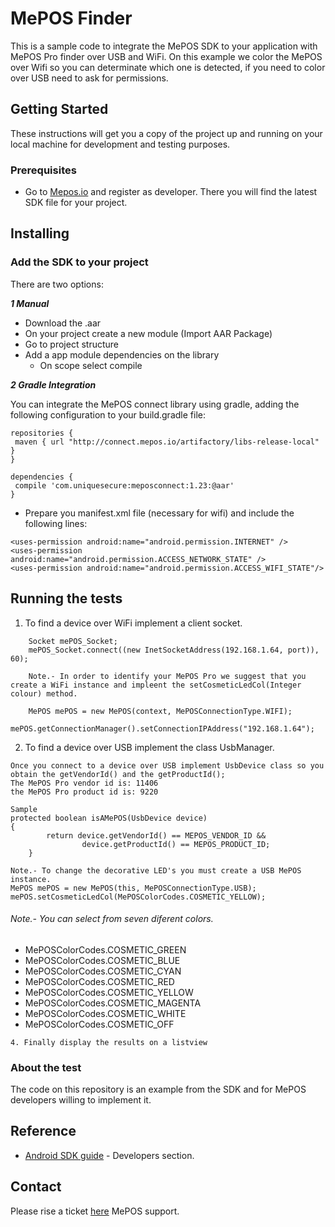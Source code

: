 # MePOS Finder

This is a sample code to  integrate the MePOS SDK to your application with MePOS Pro finder over USB and WiFi. On this example we color the MePOS over Wifi so you can determinate which one is detected, if you need to color over USB need to ask for permissions.

## Getting Started

These instructions will get you a copy of the project up and running on your local machine for development and testing purposes.

### Prerequisites


* Go to [Mepos.io](http://mepos.io/developers) and register as developer. There you will find the latest SDK file for your project.

## Installing

### Add the SDK to your project

There are two options:

***1 Manual***

- Download the .aar
- On your project create a new module (Import AAR Package)
- Go to project structure
- Add a app module dependencies on the library
    - On scope select compile

***2 Gradle Integration***

  You can integrate the MePOS connect library using gradle, adding the following configuration to your build.gradle file:

```
repositories {
 maven { url "http://connect.mepos.io/artifactory/libs-release-local" }
}
```

```
dependencies {
 compile 'com.uniquesecure:meposconnect:1.23:@aar'
}
```

* Prepare you manifest.xml file (necessary for wifi) and include the following lines:
```
<uses-permission android:name="android.permission.INTERNET" />
<uses-permission android:name="android.permission.ACCESS_NETWORK_STATE" />
<uses-permission android:name="android.permission.ACCESS_WIFI_STATE"/>
```

## Running the tests

1. To find a device over WiFi implement a client socket.
```
    Socket mePOS_Socket;
    mePOS_Socket.connect((new InetSocketAddress(192.168.1.64, port)), 60);
    
    Note.- In order to identify your MePOS Pro we suggest that you create a WiFi instance and impleent the setCosmeticLedCol(Integer colour) method.
    
    MePOS mePOS = new MePOS(context, MePOSConnectionType.WIFI);
    mePOS.getConnectionManager().setConnectionIPAddress("192.168.1.64");
```


2. To find a device over USB implement the class UsbManager.
```
Once you connect to a device over USB implement UsbDevice class so you obtain the getVendorId() and the getProductId();
The MePOS Pro vendor id is: 11406
the MePOS Pro product id is: 9220
```

```
Sample
protected boolean isAMePOS(UsbDevice device) 
{
        return device.getVendorId() == MEPOS_VENDOR_ID &&
                device.getProductId() == MEPOS_PRODUCT_ID;
    }
    
Note.- To change the decorative LED's you must create a USB MePOS instance.
MePOS mePOS = new MePOS(this, MePOSConnectionType.USB);
mePOS.setCosmeticLedCol(MePOSColorCodes.COSMETIC_YELLOW);
```

###### Note.- You can select from seven diferent colors.
* MePOSColorCodes.COSMETIC_GREEN
* MePOSColorCodes.COSMETIC_BLUE
* MePOSColorCodes.COSMETIC_CYAN
* MePOSColorCodes.COSMETIC_RED
* MePOSColorCodes.COSMETIC_YELLOW
* MePOSColorCodes.COSMETIC_MAGENTA
* MePOSColorCodes.COSMETIC_WHITE
* MePOSColorCodes.COSMETIC_OFF

```
4. Finally display the results on a listview
```

### About the test

The code on this repository is an example from the SDK and for MePOS developers willing to implement it.

## Reference

* [Android SDK guide](http://mepos.io/) - Developers section.


## Contact

Please rise a ticket [here](https://mepos.zendesk.com/hc/en-us/requests/new) MePOS support.
